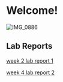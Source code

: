 # Welcome!

![IMG_0886](https://user-images.githubusercontent.com/97629354/149234514-056df91b-28ee-4c62-a031-8b8d434e8c64.JPG)

## Lab Reports

[week 2 lab report 1](https://trishatong.github.io/cse15l-lab-reports/lab-report-1-week-2)

[week 4 lab report 2](https://trishatong.github.io/cse15l-lab-reports/lab-report-2-week-4)
